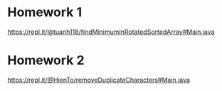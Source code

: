 # Homework 1
https://repl.it/@tuanh118/findMinimumInRotatedSortedArray#Main.java

# Homework 2
https://repl.it/@HienTo/removeDuplicateCharacters#Main.java